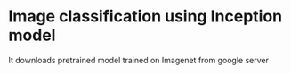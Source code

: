 # Image classification using Inception model

It downloads pretrained model trained on Imagenet from google server
